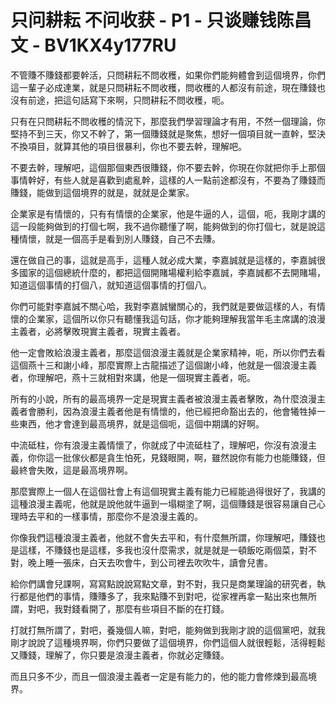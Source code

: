 # 只问耕耘 不问收获 - P1 - 只谈赚钱陈昌文 - BV1KX4y177RU

不管賺不賺錢都要幹活，只問耕耘不問收穫，如果你們能夠體會到這個境界，你們這一輩子必成達業，就是只問耕耘不問收穫，問收穫的人都沒有前途，現在賺錢也沒有前途，把這句話寫下來啊，只問耕耘不問收穫，呃。

只有在只問耕耘不問收穫的情況下，那麼我們學習理論才有用，不然一個理論，你堅持不到三天，你又不幹了，第一個賺錢就是聚焦，想好一個項目就一直幹，堅決不換項目，就算其他的項目很暴利，你也不要去幹，理解吧。

不要去幹，理解吧，這個那個東西很賺錢，你不要去幹，你現在你就把你手上那個事情幹好，有些人就是喜歡到處亂幹，這樣的人一點前途都沒有，不要為了賺錢而賺錢，能做到這個境界的就是，就就是企業家。

企業家是有情懷的，只有有情懷的企業家，他是牛逼的人，這個，呃，我剛才講的這一段能夠做到的打個七啊，我不過你聽懂了啊，能夠做到的你打個七，就是說這種情懷，就是一個高手是看到別人賺錢，自己不去賺。

還在做自己的事，這就是高手，這種人就必成大業，李嘉誠就是這樣的，李嘉誠很多國家的這個總統什麼的，都把這個開賭場權利給李嘉誠，李嘉誠都不去開賭場，知道這個事情的打個八，就知道這個事情的打個八。

你們可能對李嘉誠不關心哈，我對李嘉誠蠻關心的，我們就是要做這樣的人，有情懷的企業家，這個所以你只有聽懂我這句話，你才能夠理解我當年毛主席講的浪漫主義者，必將擊敗現實主義者，現實主義者。

他一定會敗給浪漫主義者，那麼這個浪漫主義就是企業家精神，呃，所以你們去看這個燕十三和謝小峰，那麼實際上古龍描述了這個謝小峰，他就是一個浪漫主義者，你理解吧，燕十三就相對來講，他是一個現實主義者，呃。

所有的小說，所有的最高境界一定是現實主義者被浪漫主義者擊敗，為什麼浪漫主義者會勝利，因為浪漫主義者他是有情懷的，他已經把命豁出去的，他會犧牲掉一些東西，他才會達到最高境界，就是這個呃，這個中期講的好啊。

中流砥柱，你有浪漫主義情懷了，你就成了中流砥柱了，理解吧，你沒有浪漫主義，你你這一批傢伙都是貪生怕死，見錢眼開，啊，雖然說你有能力也能賺錢，但最終會失敗，這是最高境界啊。

那麼實際上一個人在這個社會上有這個現實主義有能力已經能過得很好了，我講的這種浪漫主義呢，他就是說他就牛逼到一塌糊塗了啊，這個賺錢是很容易讓自己心理時去平和的一樣事情，那麼你不是浪漫主義的。

你像我們這種浪漫主義者，他就不會失去平和，有什麼無所謂，你理解吧，賺錢也是這樣，不賺錢也是這樣，多我也沒什麼需求，就是就是一頓飯吃兩個菜，對不對，晚上睡一張床，白天去吹會牛，到公司裡去吹吹牛，讀會兒書。

給你們講會兒課啊，寫寫點說說寫點文章，對不對，我只是商業理論的研究者，執行都是他們的事情，賺賺多了，我來點賺不到對吧，從家裡再拿一點出來也無所謂，對吧，我對錢看開了，那麼有些項目不斷的在打錢。

打就打無所謂了，對吧，養幾個人嘛，對吧，能夠做到我剛才說的這個黨吧，就我剛才說說了這種境界啊，你們只要做了這個境界，你們這個人就很輕鬆，活得輕鬆又賺錢，理解了，你只要是浪漫主義者，你就必定賺錢。

而且只多不少，而且一個浪漫主義者一定是有能力的，他的能力會修煉到最高境界。